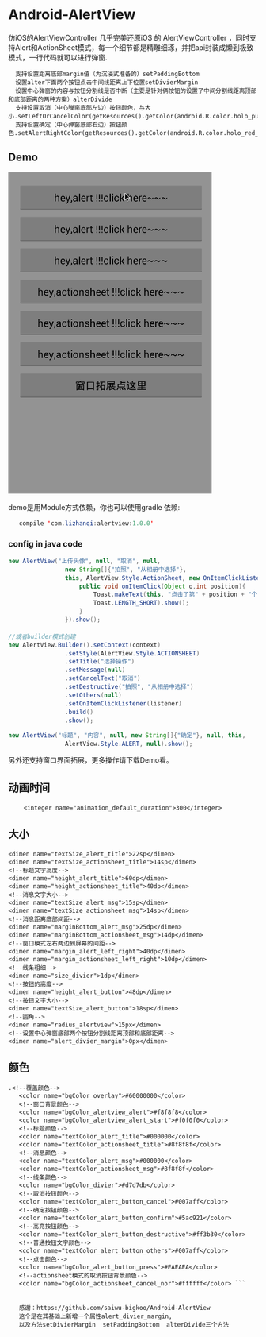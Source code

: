 
# Android-AlertView
仿iOS的AlertViewController
几乎完美还原iOS 的 AlertViewController ，同时支持Alert和ActionSheet模式，每一个细节都是精雕细琢，并把api封装成懒到极致模式，一行代码就可以进行弹窗.
   
      支持设置距离底部margin值（为沉浸式准备的）setPaddingBottom
      设置alter下面两个按钮点击中间线距离上下位置setDivierMargin
      设置中心弹窗的内容与按钮分割线是否中断（主要是针对俩按钮的设置了中间分割线距离顶部和底部距离的两种方案）alterDivide
      支持设置取消（中心弹窗底部左边）按钮颜色，与大小.setLeftOrCancelColor(getResources().getColor(android.R.color.holo_purple);.setLeftOrCancelSize(25);
      支持设置确定（中心弹窗底部右边）按钮颜色.setAlertRightColor(getResources().getColor(android.R.color.holo_red_dark));.setAlertRightSize


## Demo
![](https://github.com/lizhanqi/Android-AlertView/blob/master/preview/alertviewdemo.gif)

demo是用Module方式依赖，你也可以使用gradle 依赖:
```java
   compile 'com.lizhanqi:alertview:1.0.0'
```

### config in java code
```java
new AlertView("上传头像", null, "取消", null,
                new String[]{"拍照", "从相册中选择"},
                this, AlertView.Style.ActionSheet, new OnItemClickListener(){
                    public void onItemClick(Object o,int position){
                        Toast.makeText(this, "点击了第" + position + "个", 
                        Toast.LENGTH_SHORT).show();
                    }
                }).show();
                
//或者builder模式创建
new AlertView.Builder().setContext(context)
                .setStyle(AlertView.Style.ACTIONSHEET)
                .setTitle("选择操作")
                .setMessage(null)
                .setCancelText("取消")
                .setDestructive("拍照", "从相册中选择")
                .setOthers(null)
                .setOnItemClickListener(listener)
                .build()
                .show();
```
```java
new AlertView("标题", "内容", null, new String[]{"确定"}, null, this, 
                AlertView.Style.ALERT, null).show();
```
另外还支持窗口界面拓展，更多操作请下载Demo看。

## 动画时间

       ``` <integer name="animation_default_duration">300</integer>```
## 大小
 <!--标题文字大小-->
    <dimen name="textSize_alert_title">22sp</dimen>
    <dimen name="textSize_actionsheet_title">14sp</dimen>
    <!--标题文字高度-->
    <dimen name="height_alert_title">60dp</dimen>
    <dimen name="height_actionsheet_title">40dp</dimen>
    <!--消息文字大小-->
    <dimen name="textSize_alert_msg">15sp</dimen>
    <dimen name="textSize_actionsheet_msg">14sp</dimen>
    <!--消息距离底部间距-->
    <dimen name="marginBottom_alert_msg">25dp</dimen>
    <dimen name="marginBottom_actionsheet_msg">14dp</dimen>
    <!--窗口模式左右两边到屏幕的间距-->
    <dimen name="margin_alert_left_right">40dp</dimen>
    <dimen name="margin_actionsheet_left_right">10dp</dimen>
    <!--线条粗细-->
    <dimen name="size_divier">1dp</dimen>
    <!--按钮的高度-->
    <dimen name="height_alert_button">48dp</dimen>
    <!--按钮文字大小-->
    <dimen name="textSize_alert_button">18sp</dimen>
    <!--圆角-->
    <dimen name="radius_alertview">15px</dimen>
    <!--设置中心弹窗底部两个按钮分割线距离顶部和底部距离-->
    <dimen name="alert_divier_margin">0px</dimen>
        
## 颜色
 ```
 .<!--覆盖颜色-->
    <color name="bgColor_overlay">#60000000</color> 
    <!--窗口背景颜色-->
    <color name="bgColor_alertview_alert">#f8f8f8</color>
    <color name="bgColor_alertview_alert_start">#f0f0f0</color>
    <!--标题颜色-->
    <color name="textColor_alert_title">#000000</color>
    <color name="textColor_actionsheet_title">#8f8f8f</color>
    <!--消息颜色-->
    <color name="textColor_alert_msg">#000000</color>
    <color name="textColor_actionsheet_msg">#8f8f8f</color>
    <!--线条颜色-->
    <color name="bgColor_divier">#d7d7db</color>
    <!--取消按钮颜色-->
    <color name="textColor_alert_button_cancel">#007aff</color>
    <!--确定按钮颜色-->
    <color name="textColor_alert_button_confirm">#5ac921</color>
    <!--高亮按钮颜色-->
    <color name="textColor_alert_button_destructive">#ff3b30</color>
    <!--普通按钮文字颜色-->
    <color name="textColor_alert_button_others">#007aff</color>
    <!--点击颜色-->
    <color name="bgColor_alert_button_press">#EAEAEA</color>
    <!--actionsheet模式的取消按钮背景颜色-->
    <color name="bgColor_actionsheet_cancel_nor">#ffffff</color> ```

    
    感谢：https://github.com/saiwu-bigkoo/Android-AlertView
    这个是在其基础上新增一个属性alert_divier_margin,
    以及方法setDivierMargin  setPaddingBottom  alterDivide三个方法


